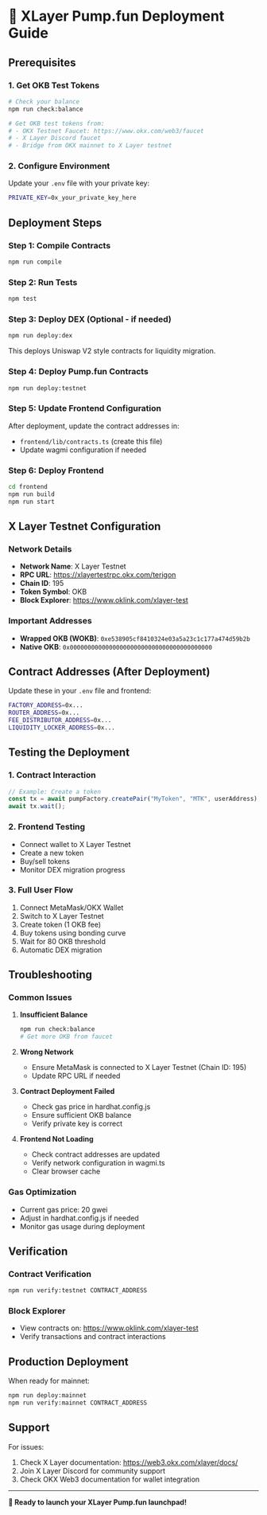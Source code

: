 # 🚀 XLayer Pump.fun Deployment Guide

## Prerequisites

### 1. Get OKB Test Tokens
```bash
# Check your balance
npm run check:balance

# Get OKB test tokens from:
# - OKX Testnet Faucet: https://www.okx.com/web3/faucet
# - X Layer Discord faucet
# - Bridge from OKX mainnet to X Layer testnet
```

### 2. Configure Environment
Update your `.env` file with your private key:
```bash
PRIVATE_KEY=0x_your_private_key_here
```

## Deployment Steps

### Step 1: Compile Contracts
```bash
npm run compile
```

### Step 2: Run Tests
```bash
npm test
```

### Step 3: Deploy DEX (Optional - if needed)
```bash
npm run deploy:dex
```
This deploys Uniswap V2 style contracts for liquidity migration.

### Step 4: Deploy Pump.fun Contracts
```bash
npm run deploy:testnet
```

### Step 5: Update Frontend Configuration
After deployment, update the contract addresses in:
- `frontend/lib/contracts.ts` (create this file)
- Update wagmi configuration if needed

### Step 6: Deploy Frontend
```bash
cd frontend
npm run build
npm run start
```

## X Layer Testnet Configuration

### Network Details
- **Network Name**: X Layer Testnet
- **RPC URL**: https://xlayertestrpc.okx.com/terigon
- **Chain ID**: 195
- **Token Symbol**: OKB
- **Block Explorer**: https://www.oklink.com/xlayer-test

### Important Addresses
- **Wrapped OKB (WOKB)**: `0xe538905cf8410324e03a5a23c1c177a474d59b2b`
- **Native OKB**: `0x0000000000000000000000000000000000000000`

## Contract Addresses (After Deployment)

Update these in your `.env` file and frontend:

```bash
FACTORY_ADDRESS=0x...
ROUTER_ADDRESS=0x...
FEE_DISTRIBUTOR_ADDRESS=0x...
LIQUIDITY_LOCKER_ADDRESS=0x...
```

## Testing the Deployment

### 1. Contract Interaction
```javascript
// Example: Create a token
const tx = await pumpFactory.createPair("MyToken", "MTK", userAddress);
await tx.wait();
```

### 2. Frontend Testing
- Connect wallet to X Layer Testnet
- Create a new token
- Buy/sell tokens
- Monitor DEX migration progress

### 3. Full User Flow
1. Connect MetaMask/OKX Wallet
2. Switch to X Layer Testnet
3. Create token (1 OKB fee)
4. Buy tokens using bonding curve
5. Wait for 80 OKB threshold
6. Automatic DEX migration

## Troubleshooting

### Common Issues

1. **Insufficient Balance**
   ```bash
   npm run check:balance
   # Get more OKB from faucet
   ```

2. **Wrong Network**
   - Ensure MetaMask is connected to X Layer Testnet (Chain ID: 195)
   - Update RPC URL if needed

3. **Contract Deployment Failed**
   - Check gas price in hardhat.config.js
   - Ensure sufficient OKB balance
   - Verify private key is correct

4. **Frontend Not Loading**
   - Check contract addresses are updated
   - Verify network configuration in wagmi.ts
   - Clear browser cache

### Gas Optimization
- Current gas price: 20 gwei
- Adjust in hardhat.config.js if needed
- Monitor gas usage during deployment

## Verification

### Contract Verification
```bash
npm run verify:testnet CONTRACT_ADDRESS
```

### Block Explorer
- View contracts on: https://www.oklink.com/xlayer-test
- Verify transactions and contract interactions

## Production Deployment

When ready for mainnet:
```bash
npm run deploy:mainnet
npm run verify:mainnet CONTRACT_ADDRESS
```

## Support

For issues:
1. Check X Layer documentation: https://web3.okx.com/xlayer/docs/
2. Join X Layer Discord for community support
3. Check OKX Web3 documentation for wallet integration

---

**🎉 Ready to launch your XLayer Pump.fun launchpad!**

